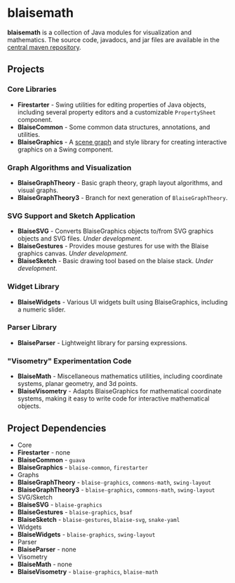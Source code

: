# blaisemath
**blaisemath** is a collection of Java modules for visualization and mathematics. The source code, javadocs, and jar files are available in the  [central maven repository](http://search.maven.org/#search%7Cga%7C1%7Cg%3A%22com.googlecode.blaisemath%22).

## Projects

### Core Libraries
 * **Firestarter** - Swing utilities for editing properties of Java objects, including several property editors and a customizable `PropertySheet` component.
 * **BlaiseCommon** - Some common data structures, annotations, and utilities.
 * **BlaiseGraphics** - A [scene graph](http://en.wikipedia.org/wiki/Scene_graph) and style library for creating interactive graphics on a Swing component.

### Graph Algorithms and Visualization
 * **BlaiseGraphTheory** - Basic graph theory, graph layout algorithms, and visual graphs.
 * **BlaiseGraphTheory3** - Branch for next generation of `BlaiseGraphTheory`.

### SVG Support and Sketch Application
 * **BlaiseSVG** - Converts BlaiseGraphics objects to/from SVG graphics objects and SVG files. _Under development_.
 * **BlaiseGestures** - Provides mouse gestures for use with the Blaise graphics canvas. _Under development_.
 * **BlaiseSketch** - Basic drawing tool based on the blaise stack. _Under development_.

### Widget Library
 * **BlaiseWidgets** - Various UI widgets built using BlaiseGraphics, including a numeric slider.

### Parser Library
 * **BlaiseParser** - Lightweight library for parsing expressions.

### "Visometry" Experimentation Code
 * **BlaiseMath** - Miscellaneous mathematics utilities, including coordinate systems, planar geometry, and 3d points.
 * **BlaiseVisometry** - Adapts BlaiseGraphics for mathematical coordinate systems, making it easy to write code for interactive mathematical objects.

## Project Dependencies
 * Core
  * **Firestarter** - none
  * **BlaiseCommon** - `guava`
  * **BlaiseGraphics** - `blaise-common`, `firestarter`
 * Graphs
  * **BlaiseGraphTheory** - `blaise-graphics`, `commons-math`, `swing-layout`
  * **BlaiseGraphTheory3** - `blaise-graphics`, `commons-math`, `swing-layout`
 * SVG/Sketch
  * **BlaiseSVG** - `blaise-graphics`
  * **BlaiseGestures** - `blaise-graphics`, `bsaf`
  * **BlaiseSketch** - `blaise-gestures`, `blaise-svg`, `snake-yaml`
 * Widgets
  * **BlaiseWidgets** - `blaise-graphics`, `swing-layout`
 * Parser
  * **BlaiseParser** - none
 * Visometry
  * **BlaiseMath** - none
  * **BlaiseVisometry** - `blaise-graphics`, `blaise-math`
 
